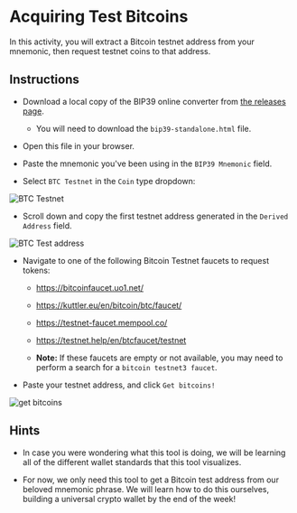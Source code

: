 # Acquiring Test Bitcoins

In this activity, you will extract a Bitcoin testnet address from your mnemonic, then request testnet coins to that address.

## Instructions

* Download a local copy of the BIP39 online converter from [the releases page](https://github.com/iancoleman/bip39/releases).

  * You will need to download the `bip39-standalone.html` file.

* Open this file in your browser.

* Paste the mnemonic you've been using in the `BIP39 Mnemonic` field.

* Select `BTC Testnet` in the `Coin` type dropdown:

![BTC Testnet](Images/bip39-btc-testnet.png)

* Scroll down and copy the first testnet address generated in the `Derived Address` field.

![BTC Test address](Images/bip39-derived.png)

* Navigate to one of the following Bitcoin Testnet faucets to request tokens:

  * https://bitcoinfaucet.uo1.net/

  * https://kuttler.eu/en/bitcoin/btc/faucet/

  * https://testnet-faucet.mempool.co/

  * https://testnet.help/en/btcfaucet/testnet

  * **Note:** If these faucets are empty or not available, you may need to perform a search for a `bitcoin testnet3 faucet`.

* Paste your testnet address, and click `Get bitcoins!`

![get bitcoins](Images/get-bitcoins.png)

## Hints

* In case you were wondering what this tool is doing, we will be learning all of the different wallet standards that this tool visualizes.

* For now, we only need this tool to get a Bitcoin test address from our beloved mnemonic phrase.
  We will learn how to do this ourselves, building a universal crypto wallet by the end of the week!
